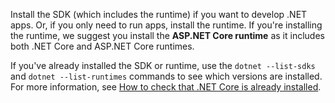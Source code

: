 
Install the SDK (which includes the runtime) if you want to develop .NET apps. Or, if you only need to run apps, install the runtime. If you're installing the runtime, we suggest you install the **ASP.NET Core runtime** as it includes both .NET Core and ASP.NET Core runtimes.

If you've already installed the SDK or runtime, use the `dotnet --list-sdks` and `dotnet --list-runtimes` commands to see which versions are installed. For more information, see [How to check that .NET Core is already installed](../../how-to-detect-installed-versions.md?pivots=os-linux).
